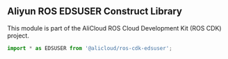## Aliyun ROS EDSUSER Construct Library

This module is part of the AliCloud ROS Cloud Development Kit (ROS CDK) project.

```ts
import * as EDSUSER from '@alicloud/ros-cdk-edsuser';
```